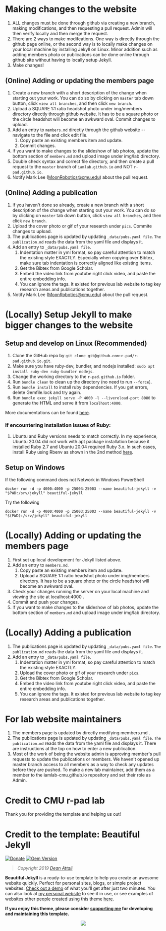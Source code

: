 # Making changes to the website 
1. ALL changes must be done through github via creating a new branch, making modifications, and then requesting a pull request. Admin will then verify locally and then merge the request. 
1. There are 2 ways to make modifcations. One way is directly through the github page online, or the second way is to locally make changes on your local machine by installing Jekyll on Linux. Minor addition such as adding members photo or publications can be done online through github site without having to locally setup Jekyll.
2. Make changes!


## (Online) Adding or updating the members page
1. Create a new branch with a short description of the change when starting out your work. You can do so by clicking on `master` tab down button, click `view all branches`, and then click `new branch`.
1. Upload a SQUARE 1:1 ratio headshot photo under img/members directory directly through github website. It has to be a square photo or the circle headshot will become an awkward oval. Commit changes to upload.
2. Add an entry to `members.md` directly through the github website -- navigate to the file and click edit file.
   1. Copy paste an existing members item and update.
   2. Commit changes.
3. If you want to make changes to the slideshow of lab photos, update the bottom section of `members.md` and upload image under img/lab directory.
3. Double check syntax and correct file directory, and then create a pull request to the `master` branch of `iamlab.github.io` and NOT `r-pad.github.io`.
4. Notify Mark Lee (MoonRobotics@cmu.edu) about the pull request.

## (Online) Adding a publication
1. If you haven't done so already, create a new branch with a short description of the change when starting out your work. You can do so by clicking on `master` tab down button, click `view all branches`, and then click `new branch`.
2. Upload the cover photo or gif of your research under `pics`. Commite changes to upload.
3. The publications page is updated by updating `_data/pubs.yaml file`. `The publication.md` reads the data from the yaml file and displays it.
4. Add an entry to `_data/pubs.yaml file`.
   1. Indentation matter in yml format, so pay careful attention to match the existing style EXACTLY. Especially when copying over Bibtex, make sure tab indentation is correctly aligned like existing items.
   3. Get the Bibtex from Google Scholar. 
   4. Embed the video link from youtube right click video, and paste the entire embedding info.
   5. You can ignore the tags. It existed for previous lab website to tag key research areas and publications together.
5. Notify Mark Lee (MoonRobotics@cmu.edu) about the pull request.

# (Locally) Setup Jekyll to make bigger changes to the website

## Setup and develop on Linux (Recommended)

1. Clone the GitHub repo by `git clone git@github.com:r-pad/r-pad.github.io.git`. 
1. Make sure you have ruby-dev, bundler, and nodejs installed: `sudo apt install ruby-dev ruby-bundler nodejs`. 
1. Change the working directory to the `r-pad.github.io` folder. 
1. Run `bundle clean` to clean up the directory (no need to run `--force`). 
1. Run `bundle install` to install ruby dependencies. If you get errors, delete Gemfile.lock and try again.
1. Run `bundle exec jekyll serve -P 4000 -l --livereload-port 8080` to generate the HTML and serve it from `localhost:4000`. 

More documentations can be found [here](https://jekyllrb.com/docs/). 

### If encountering installation issues of Ruby:
1. Ubuntu and Ruby versions needs to match correctly. In my experience, Ubuntu 20.04 did not work with apt package installation because it installed Ruby 2.7 and Ubuntu 20.04 required Ruby 3.x. In such cases, install Ruby using Rbenv as shown in the 2nd method [here](https://phoenixnap.com/kb/install-ruby-ubuntu).

## Setup on Windows

If the following command does not Network in Windows PowerShell
```
docker run -d -p 4000:4000 -p 25003:25003 --name beautiful-jekyll -v "$PWD:/srv/jekyll" beautiful-jekyll
```
Try the following
```
docker run -d -p 4000:4000 -p 25003:25003 --name beautiful-jekyll -v "$(PWD):/srv/jekyll" beautiful-jekyll
```

# (Locally) Adding or updating the members page
1. First set up local development for Jekyll listed above.
2. Add an entry to `members.md`.
   1. Copy paste an existing members item and update.
   2. Upload a SQUARE 1:1 ratio headshot photo under img/members directory. It has to be a square photo or the circle headshot will become an awkward oval.
3. Check your changes running the server on your local machine and viewing the site at localhost:4000 .
4. Commit and push your changes.
5. If you want to make changes to the slideshow of lab photos, update the bottom section of `members.md` and upload image under img/lab directory.

# (Locally) Adding a publication
1. The publications page is updated by updating `_data/pubs.yaml file`. `The publication.md` reads the data from the yaml file and displays it.
2. Add an entry to `_data/pubs.yaml file`.
   1. Indentation matter in yml format, so pay careful attention to match the existing style EXACTLY. 
   2. Upload the cover photo or gif of your research under `pics`.
   3. Get the Bibtex from Google Scholar. 
   4. Embed the video link from youtube right click video, and paste the entire embedding info.
   5. You can ignore the tags. It existed for previous lab website to tag key research areas and publications together.


# For lab website maintainers
1. The members page is updated by directly modifying members.md .
1. The publications page is updated by updating `_data/pubs.yaml file`. `The publication.md` reads the data from the yaml file and displays it. There are instructions at the top on how to enter a new publication. 
1. Most of the work of being the website admin is approving member's pull requests to update the publications or members. We haven't opened up master branch access to all members as a way to check any updates before they are pushed. To make a new lab maintainer, add them as a member to the iamlab-cmu.github.io repository and set their role as Admin.

# Credit to CMU r-pad lab
Thank you for providing the template and helping us out!

# Credit to the template: Beautiful Jekyll

[![Donate](https://img.shields.io/badge/Donate-PayPal-green.svg)](https://www.paypal.me/daattali/20)
[![Gem Version](https://badge.fury.io/rb/beautiful-jekyll-theme.svg)](https://badge.fury.io/rb/beautiful-jekyll-theme)

> *Copyright 2019 [Dean Attali](https://deanattali.com)*

**Beautiful Jekyll** is a ready-to-use template to help you create an awesome website quickly. Perfect for personal sites, blogs, or simple project websites.  [Check out a demo](https://deanattali.com/beautiful-jekyll) of what you'll get after just two minutes.  You can also look at [my personal website](https://deanattali.com) to see it in use, or see examples of websites other people created using this theme [here](#showcased-users-success-stories).

**If you enjoy this theme, please consider [supporting me](https://www.paypal.me/daattali/20) for developing and maintaining this template.**

<p align="center">
  <a href="https://www.paypal.me/daattali">
    <img src="https://www.paypalobjects.com/en_US/i/btn/btn_donate_LG.gif" />
  </a>
</p>
